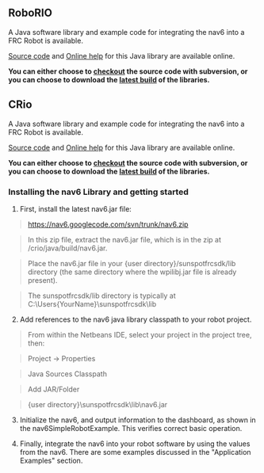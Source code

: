## RoboRIO ##

A Java software library and example code for integrating the nav6 into a FRC Robot is available.

[Source code](https://code.google.com/p/nav6/source/browse/#svn%2Ftrunk%2Froborio%2Fjava) and [Online help](http://www.kauailabs.com/onlinedocs/nav6/java) for this Java library are available online.

**You can either choose to [checkout](https://code.google.com/p/nav6/source/checkout) the source code with subversion, or you can choose to download the [latest build](https://nav6.googlecode.com/svn/trunk/nav6.zip) of the libraries.**

## CRio ##
A Java software library and example code for integrating the nav6 into a FRC Robot is available.

[Source code](https://code.google.com/p/nav6/source/browse/#svn%2Ftrunk%2Fcrio%2Fjava) and [Online help](http://www.kauailabs.com/onlinedocs/nav6/java) for this Java library are available online.

**You can either choose to [checkout](https://code.google.com/p/nav6/source/checkout) the source code with subversion, or you can choose to download the [latest build](https://nav6.googlecode.com/svn/trunk/nav6.zip) of the libraries.**

### Installing the nav6 Library and getting started ###

1) First, install the latest nav6.jar file:

> https://nav6.googlecode.com/svn/trunk/nav6.zip

> In this zip file, extract the nav6.jar file, which is in the zip at /crio/java/build/nav6.jar.

> Place the nav6.jar file in your {user directory}/sunspotfrcsdk/lib directory (the same directory where the wpilibj.jar file is already present).

> The sunspotfrcsdk/lib directory is typically at C:\Users\{YourName}\sunspotfrcsdk\lib

2) Add references to the nav6 java library classpath to your robot project.

> From within the Netbeans IDE, select your project in the project tree, then:

> Project -> Properties

> Java Sources Classpath

> Add JAR/Folder

> {user directory}\sunspotfrcsdk\lib\nav6.jar

3) Initialize the nav6, and output information to the dashboard, as shown in the nav6SimpleRobotExample.  This verifies correct basic operation.

4) Finally, integrate the nav6 into your robot software by using the values from the nav6.  There are some examples discussed in the "Application Examples" section.